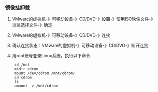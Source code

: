 ### 镜像挂卸载 ###
1. VMware的虚拟机-》可移动设备-》CD/DVD-》设置-》使用ISO映像文件-》浏览选择文件-》确定
2. VMware的虚拟机-》可移动设备-》CD/DVD-》连接
3. 确认连接状态：VMware的虚拟机-》可移动设备-》CD/DVD-》断开连接
4. 用root账号登录Linux系统，执行以下命令

		cd /mnt
		mkdir cdrom
		mount /dev/cdrom /mnt/cdrom/
		cd cdrom
		ls
		umount -v /mnt/cdrom